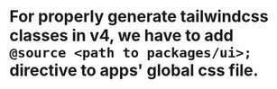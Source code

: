 # For properly generate tailwindcss classes in v4, we have to add `@source <path to packages/ui>;` directive to apps' global css file.